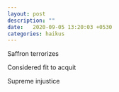 ```yaml
---
layout: post
description: ""
date:   2020-09-05 13:20:03 +0530
categories: haikus
---
```

Saffron terrorizes

Considered fit to acquit

Supreme injustice
